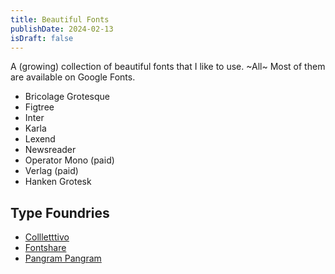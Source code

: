 ```yaml
---
title: Beautiful Fonts
publishDate: 2024-02-13
isDraft: false
---
```


A (growing) collection of beautiful fonts that I like to use. ~All~ Most of them are available on Google Fonts.

- Bricolage Grotesque
- Figtree
- Inter
- Karla
- Lexend
- Newsreader
- Operator Mono (paid)
- Verlag (paid)
- Hanken Grotesk

## Type Foundries

- [Collletttivo](https://www.collletttivo.it)
- [Fontshare](https://www.fontshare.com)
- [Pangram Pangram](https://pangrampangram.com)
